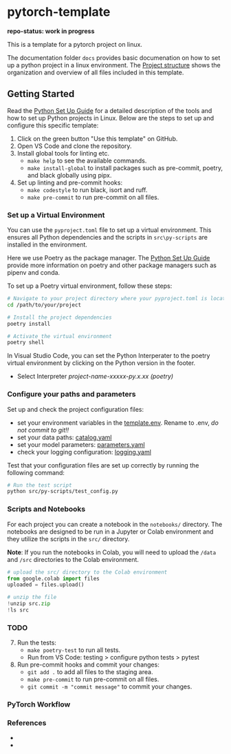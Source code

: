 pytorch-template
==============================

**repo-status: work in progress**

This is a template for a pytorch project on linux. 

The documentation folder `docs` provides basic documenation on how to set up a python project in a linux environment. The [Project structure](docs/project_structure.md) shows the organization and overview of all files included in this template. 

## Getting Started 

Read the [Python Set Up Guide](docs/python_set_up.md) for a detailed description of the tools and how to set up Python projects in Linux. Below are the steps to set up and configure this specific template:

1. Click on the green button "Use this template" on GitHub.
2. Open VS Code and clone the repository.
3. Install global tools for linting etc. 
    - `make help` to see the available commands.
    - `make install-global` to install packages such as pre-commit, poetry, and black globally using pipx.
4. Set up linting and pre-commit hooks:
    - `make codestyle` to run black, isort and ruff.
    - `make pre-commit` to run pre-commit on all files.

### Set up a Virtual Environment 

You can use the `pyproject.toml` file  to set up a virtual environment. This ensures all Python dependencies and the scripts in `src\py-scripts` are installed in the environment. 

Here we use Poetry as the package manager. The [Python Set Up Guide](docs/python_set_up.md) provide more information on poetry and other package managers such as pipenv and conda.

To set up a Poetry virtual environment, follow these steps:

```bash
# Navigate to your project directory where your pyproject.toml is located
cd /path/to/your/project

# Install the project dependencies
poetry install

# Activate the virtual environment
poetry shell
```

In Visual Studio Code, you can set the Python Interperater to the poetry virtual environment by clicking on the Python version in the footer. 
- Select Interpreter *project-name-xxxxx-py.x.xx (poetry)*

### Configure your paths and parameters

Set up and check the project configuration files:
- set your environment variables in the [template.env](config/template.env). 
Rename to .env, *do not commit to git!!*
- set your data paths: [catalog.yaml](config/config.yaml) 
- set your model parameters: [parameters.yaml](config/params.yaml)
- check your logging configuration: [logging.yaml](config/logging.yaml)

Test that your configuration files are set up correctly by running the following command:

```bash
# Run the test script
python src/py-scripts/test_config.py
```

### Scripts and Notebooks

For each project you can create a notebook in the `notebooks/` directory. The notebooks are designed to be run in a Jupyter or Colab environment and they utilize the scripts in the `src/` directory. 

**Note**: If you run the notebooks in Colab, you will need to upload the `/data` and `/src` directories to the Colab environment.

```python
# upload the src/ directory to the Colab environment
from google.colab import files
uploaded = files.upload()

# unzip the file
!unzip src.zip
!ls src
```


### TODO

7. Run the tests:
    - `make poetry-test` to run all tests.
    - Run from VS Code: testing > configure python tests > pytest
8. Run pre-commit hooks and commit your changes:
    - `git add .` to add all files to the staging area.
    - `make pre-commit` to run pre-commit on all files.
    - `git commit -m "commit message"` to commit your changes.


### PyTorch Workflow






### References
-
-




